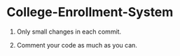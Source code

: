 # College-Enrollment-System

1) Only small changes in each commit.

2) Comment your code as much as you can.
